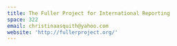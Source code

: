 ```yaml
---
title: The Fuller Project for International Reporting
space: 322
email: christinaasquith@yahoo.com
website: 'http://fullerproject.org/'
---
```


